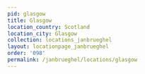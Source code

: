 ```yaml
---
pid: glasgow
title: Glasgow
location_country: Scotland
location_city: Glasgow
collection: locations_janbrueghel
layout: locationpage_janbrueghel
order: '098'
permalink: /janbrueghel/locations/glasgow
---
```

